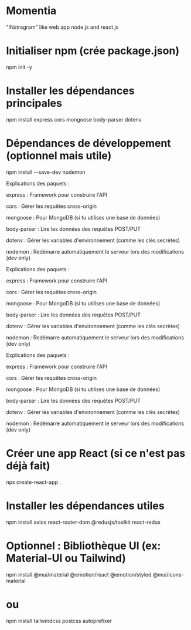 # Momentia
"INstragram" like web app 
node.js and react.js


# Initialiser npm (crée package.json)
npm init -y

# Installer les dépendances principales
npm install express cors mongoose body-parser dotenv

# Dépendances de développement (optionnel mais utile)
npm install --save-dev nodemon

Explications des paquets :

express : Framework pour construire l'API

cors : Gérer les requêtes cross-origin

mongoose : Pour MongoDB (si tu utilises une base de données)

body-parser : Lire les données des requêtes POST/PUT

dotenv : Gérer les variables d'environnement (comme les clés secrètes)

nodemon : Redémarre automatiquement le serveur lors des modifications (dev only)

Explications des paquets :

express : Framework pour construire l'API

cors : Gérer les requêtes cross-origin

mongoose : Pour MongoDB (si tu utilises une base de données)

body-parser : Lire les données des requêtes POST/PUT

dotenv : Gérer les variables d'environnement (comme les clés secrètes)

nodemon : Redémarre automatiquement le serveur lors des modifications (dev only)

Explications des paquets :

express : Framework pour construire l'API

cors : Gérer les requêtes cross-origin

mongoose : Pour MongoDB (si tu utilises une base de données)

body-parser : Lire les données des requêtes POST/PUT

dotenv : Gérer les variables d'environnement (comme les clés secrètes)

nodemon : Redémarre automatiquement le serveur lors des modifications (dev only)

# Créer une app React (si ce n'est pas déjà fait)
npx create-react-app .

# Installer les dépendances utiles
npm install axios react-router-dom @reduxjs/toolkit react-redux

# Optionnel : Bibliothèque UI (ex: Material-UI ou Tailwind)
npm install @mui/material @emotion/react @emotion/styled @mui/icons-material
# ou
npm install tailwindcss postcss autoprefixer